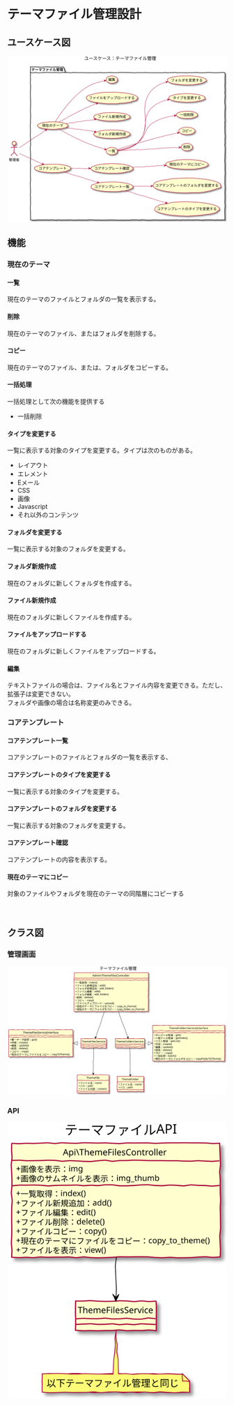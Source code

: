 # テーマファイル管理設計

## ユースケース図
![ユースケース図：ウィジェットエリア](../../../svg/use_case/bc-theme-file/theme_files.svg)

## 機能
### 現在のテーマ
#### 一覧
現在のテーマのファイルとフォルダの一覧を表示する。

#### 削除
現在のテーマのファイル、またはフォルダを削除する。

#### コピー
現在のテーマのファイル、または、フォルダをコピーする。

#### 一括処理
一括処理として次の機能を提供する
- 一括削除

#### タイプを変更する
一覧に表示する対象のタイプを変更する。タイプは次のものがある。
- レイアウト
- エレメント
- Eメール
- CSS
- 画像
- Javascript
- それ以外のコンテンツ

#### フォルダを変更する
一覧に表示する対象のフォルダを変更する。

#### フォルダ新規作成
現在のフォルダに新しくフォルダを作成する。

#### ファイル新規作成
現在のフォルダに新しくファイルを作成する。

#### ファイルをアップロードする
現在のフォルダに新しくファイルをアップロードする。

#### 編集
テキストファイルの場合は、ファイル名とファイル内容を変更できる。ただし、拡張子は変更できない。  
フォルダや画像の場合は名称変更のみできる。

### コアテンプレート
#### コアテンプレート一覧
コアテンプレートのファイルとフォルダの一覧を表示する、

#### コアテンプレートのタイプを変更する
一覧に表示する対象のタイプを変更する。

#### コアテンプレートのフォルダを変更する
一覧に表示する対象のフォルダを変更する。

#### コアテンプレート確認
コアテンプレートの内容を表示する。

#### 現在のテーマにコピー
対象のファイルやフォルダを現在のテーマの同階層にコピーする

　
## クラス図
### 管理画面
![クラス図：ウィジェットエリア管理](../../../svg/class/bc-theme-file/manage_theme_files.svg)


### API
![クラス図：ウィジェットエリア管理](../../../svg/class/bc-theme-file/api_theme_files.svg) 
